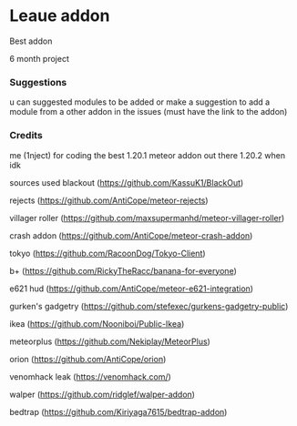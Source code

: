 # Leaue addon

Best addon

6 month project

### Suggestions
u can suggested modules to be added or make a suggestion to add a module from a other addon in the issues (must have the link to the addon)

### Credits
me (1nject) for coding the best 1.20.1 meteor addon out there
1.20.2 when idk

sources used
blackout (https://github.com/KassuK1/BlackOut)

rejects (https://github.com/AntiCope/meteor-rejects)

villager roller (https://github.com/maxsupermanhd/meteor-villager-roller)

crash addon (https://github.com/AntiCope/meteor-crash-addon)

tokyo (https://github.com/RacoonDog/Tokyo-Client)

b+ (https://github.com/RickyTheRacc/banana-for-everyone)

e621 hud (https://github.com/AntiCope/meteor-e621-integration)

gurken's gadgetry (https://github.com/stefexec/gurkens-gadgetry-public)

ikea (https://github.com/Nooniboi/Public-Ikea)

meteorplus (https://github.com/Nekiplay/MeteorPlus)

orion (https://github.com/AntiCope/orion)

venomhack leak (https://venomhack.com/)

walper (https://github.com/ridglef/walper-addon)

bedtrap (https://github.com/Kiriyaga7615/bedtrap-addon)
